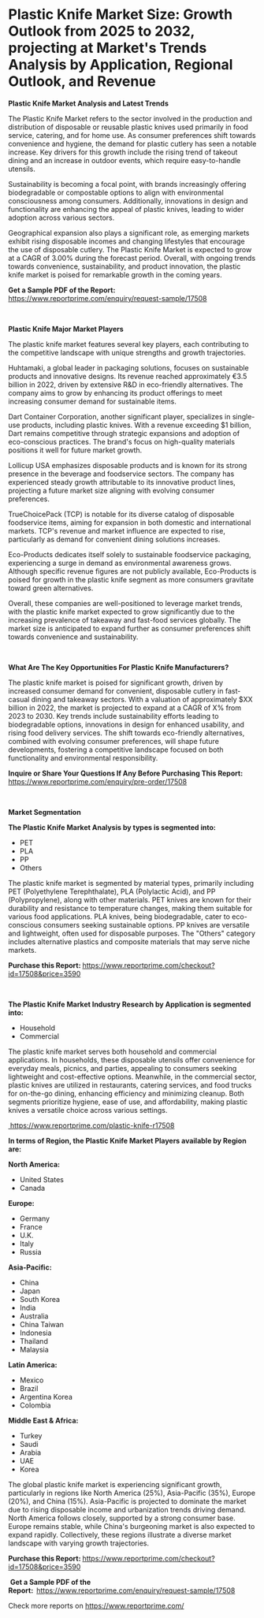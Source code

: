 <p><h1>Plastic Knife Market Size: Growth Outlook from 2025 to 2032, projecting at Market's Trends Analysis by Application, Regional Outlook, and Revenue</h1></p><p><strong>Plastic Knife Market Analysis and Latest Trends</strong></p>
<p><p>The Plastic Knife Market refers to the sector involved in the production and distribution of disposable or reusable plastic knives used primarily in food service, catering, and for home use. As consumer preferences shift towards convenience and hygiene, the demand for plastic cutlery has seen a notable increase. Key drivers for this growth include the rising trend of takeout dining and an increase in outdoor events, which require easy-to-handle utensils. </p><p>Sustainability is becoming a focal point, with brands increasingly offering biodegradable or compostable options to align with environmental consciousness among consumers. Additionally, innovations in design and functionality are enhancing the appeal of plastic knives, leading to wider adoption across various sectors. </p><p>Geographical expansion also plays a significant role, as emerging markets exhibit rising disposable incomes and changing lifestyles that encourage the use of disposable cutlery. The Plastic Knife Market is expected to grow at a CAGR of 3.00% during the forecast period. Overall, with ongoing trends towards convenience, sustainability, and product innovation, the plastic knife market is poised for remarkable growth in the coming years.</p></p>
<p><strong>Get a Sample PDF of the Report:&nbsp;</strong> <a href="https://www.reportprime.com/enquiry/request-sample/17508?utm_campaign=3366&utm_medium=2&utm_source=Github&utm_content=ia&utm_term=18032025&utm_id=plastic-knife">https://www.reportprime.com/enquiry/request-sample/17508</a></p>
<p>&nbsp;</p>
<p><strong>Plastic Knife Major Market Players</strong></p>
<p><p>The plastic knife market features several key players, each contributing to the competitive landscape with unique strengths and growth trajectories. </p><p>Huhtamaki, a global leader in packaging solutions, focuses on sustainable products and innovative designs. Its revenue reached approximately €3.5 billion in 2022, driven by extensive R&D in eco-friendly alternatives. The company aims to grow by enhancing its product offerings to meet increasing consumer demand for sustainable items.</p><p>Dart Container Corporation, another significant player, specializes in single-use products, including plastic knives. With a revenue exceeding $1 billion, Dart remains competitive through strategic expansions and adoption of eco-conscious practices. The brand's focus on high-quality materials positions it well for future market growth.</p><p>Lollicup USA emphasizes disposable products and is known for its strong presence in the beverage and foodservice sectors. The company has experienced steady growth attributable to its innovative product lines, projecting a future market size aligning with evolving consumer preferences.</p><p>TrueChoicePack (TCP) is notable for its diverse catalog of disposable foodservice items, aiming for expansion in both domestic and international markets. TCP's revenue and market influence are expected to rise, particularly as demand for convenient dining solutions increases.</p><p>Eco-Products dedicates itself solely to sustainable foodservice packaging, experiencing a surge in demand as environmental awareness grows. Although specific revenue figures are not publicly available, Eco-Products is poised for growth in the plastic knife segment as more consumers gravitate toward green alternatives.</p><p>Overall, these companies are well-positioned to leverage market trends, with the plastic knife market expected to grow significantly due to the increasing prevalence of takeaway and fast-food services globally. The market size is anticipated to expand further as consumer preferences shift towards convenience and sustainability.</p></p>
<p>&nbsp;</p>
<p><strong>What Are The Key Opportunities For Plastic Knife Manufacturers?</strong></p>
<p><p>The plastic knife market is poised for significant growth, driven by increased consumer demand for convenient, disposable cutlery in fast-casual dining and takeaway sectors. With a valuation of approximately $XX billion in 2022, the market is projected to expand at a CAGR of X% from 2023 to 2030. Key trends include sustainability efforts leading to biodegradable options, innovations in design for enhanced usability, and rising food delivery services. The shift towards eco-friendly alternatives, combined with evolving consumer preferences, will shape future developments, fostering a competitive landscape focused on both functionality and environmental responsibility.</p></p>
<p><strong>Inquire or Share Your Questions If Any Before Purchasing This Report:</strong> <a href="https://www.reportprime.com/enquiry/pre-order/17508?utm_campaign=3366&utm_medium=2&utm_source=Github&utm_content=ia&utm_term=18032025&utm_id=plastic-knife">https://www.reportprime.com/enquiry/pre-order/17508</a></p>
<p>&nbsp;</p>
<p><strong>Market Segmentation</strong></p>
<p><strong>The Plastic Knife Market Analysis by types is segmented into:</strong></p>
<p><ul><li>PET</li><li>PLA</li><li>PP</li><li>Others</li></ul></p>
<p><p>The plastic knife market is segmented by material types, primarily including PET (Polyethylene Terephthalate), PLA (Polylactic Acid), and PP (Polypropylene), along with other materials. PET knives are known for their durability and resistance to temperature changes, making them suitable for various food applications. PLA knives, being biodegradable, cater to eco-conscious consumers seeking sustainable options. PP knives are versatile and lightweight, often used for disposable purposes. The "Others" category includes alternative plastics and composite materials that may serve niche markets.</p></p>
<p><strong>Purchase this Report:&nbsp;</strong><a href="https://www.reportprime.com/checkout?id=17508&price=3590&utm_campaign=3366&utm_medium=2&utm_source=Github&utm_content=ia&utm_term=18032025&utm_id=plastic-knife">https://www.reportprime.com/checkout?id=17508&price=3590</a></p>
<p>&nbsp;</p>
<p><strong>The Plastic Knife Market Industry Research by Application is segmented into:</strong></p>
<p><ul><li>Household</li><li>Commercial</li></ul></p>
<p><p>The plastic knife market serves both household and commercial applications. In households, these disposable utensils offer convenience for everyday meals, picnics, and parties, appealing to consumers seeking lightweight and cost-effective options. Meanwhile, in the commercial sector, plastic knives are utilized in restaurants, catering services, and food trucks for on-the-go dining, enhancing efficiency and minimizing cleanup. Both segments prioritize hygiene, ease of use, and affordability, making plastic knives a versatile choice across various settings.</p></p>
<p><a href="https://www.reportprime.com/plastic-knife-r17508?utm_campaign=3366&utm_medium=2&utm_source=Github&utm_content=ia&utm_term=18032025&utm_id=plastic-knife">&nbsp;https://www.reportprime.com/plastic-knife-r17508</a></p>
<p><strong>In terms of Region, the Plastic Knife Market Players available by Region are:</strong></p>
<p>
    <p> <strong> North America: </strong>
        <ul>
            <li>United States</li>
            <li>Canada</li>
        </ul>
        </p> 
    <p> <strong> Europe: </strong>
        <ul>
            <li>Germany</li>
            <li>France</li>
            <li>U.K.</li>
            <li>Italy</li>
            <li>Russia</li>
        </ul>
        </p> 
    <p> <strong> Asia-Pacific: </strong>
        <ul>
            <li>China</li>
            <li>Japan</li>
            <li>South Korea</li>
            <li>India</li>
            <li>Australia</li>
            <li>China Taiwan</li>
            <li>Indonesia</li>
            <li>Thailand</li>
            <li>Malaysia</li>
        </ul>
        </p> 
    <p> <strong> Latin America: </strong>
        <ul>
            <li>Mexico</li>
            <li>Brazil</li>
            <li>Argentina Korea</li>
            <li>Colombia</li>
        </ul>
        </p> 
    <p> <strong> Middle East & Africa: </strong>
        <ul>
            <li>Turkey</li>
            <li>Saudi</li>
            <li>Arabia</li>
            <li>UAE</li>
            <li>Korea</li>
        </ul>
    </p>
    </p>
<p><p>The global plastic knife market is experiencing significant growth, particularly in regions like North America (25%), Asia-Pacific (35%), Europe (20%), and China (15%). Asia-Pacific is projected to dominate the market due to rising disposable income and urbanization trends driving demand. North America follows closely, supported by a strong consumer base. Europe remains stable, while China's burgeoning market is also expected to expand rapidly. Collectively, these regions illustrate a diverse market landscape with varying growth trajectories.</p></p>
<p><strong>Purchase this Report: </strong><a href="https://www.reportprime.com/checkout?id=17508&price=3590&utm_campaign=3366&utm_medium=2&utm_source=Github&utm_content=ia&utm_term=18032025&utm_id=plastic-knife">https://www.reportprime.com/checkout?id=17508&price=3590</a></p>
<p>&nbsp;<strong>Get a Sample PDF of the Report:&nbsp;&nbsp;</strong><a href="https://www.reportprime.com/enquiry/request-sample/17508?utm_campaign=3366&utm_medium=2&utm_source=Github&utm_content=ia&utm_term=18032025&utm_id=plastic-knife">https://www.reportprime.com/enquiry/request-sample/17508</a></p>
<p><strong></strong></p>
<p>Check more reports on <a href="https://www.reportprime.com/?utm_campaign=3366&utm_medium=2&utm_source=Github&utm_content=ia&utm_term=18032025&utm_id=plastic-knife">https://www.reportprime.com/</a></p>